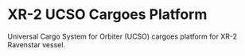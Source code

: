 # XR-2 UCSO Cargoes Platform
Universal Cargo System for Orbiter (UCSO) cargoes platform for XR-2 Ravenstar vessel.